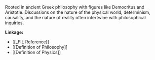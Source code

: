 Rooted in ancient Greek philosophy with figures like Democritus and Aristotle. Discussions on the nature of the physical world, determinism, causality, and the nature of reality often intertwine with philosophical inquiries.

**Linkage:**
- [[_FIL Reference]]
- [[Definition of Philosophy]]
- [[Definition of Physics]]